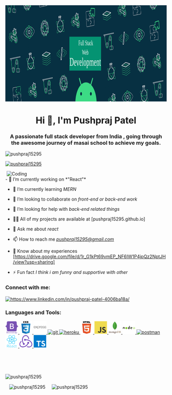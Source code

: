 
 <img src="https://raw.githubusercontent.com/Aniket-bansal/Aniket-bansal/main/banner.png" width="100%" height="300px" marginLeft="40%"/>
<h1 align="center">Hi 👋, I'm Pushpraj Patel</h1>
<h3 align="center">A passionate full stack developer from India , going through the awesome journey of masai school to achieve my goals.</h3>

<p align="left"> <img src="https://komarev.com/ghpvc/?username=pushpraj15295&label=Profile%20views&color=0e75b6&style=flat" alt="pushpraj15295" /> </p>

<p align="left"> <a href="https://github.com/ryo-ma/github-profile-trophy"><img src="https://github-profile-trophy.vercel.app/?username=pushpraj15295" alt="pushpraj15295" /></a> </p>

<img align="right" alt="Coding" width="500" src="https://img.freepik.com/free-vector/hand-drawn-web-developers_23-2148819604.jpg?w=996&t=st=1663951855~exp=1663952455~hmac=be4272adea078d71d47a70001bde9f60d9b9ff9393ac2d74b9a8e093fb0a71a5" />
- 🔭 I’m currently working on *"React"*

- 🌱 I’m currently learning *MERN*

- 👯 I’m looking to collaborate on *front-end or back-end work*

- 🤝 I’m looking for help with *back-end related things*

- 👨‍💻 All of my projects are available at [pushpraj15295.github.io]

- 💬 Ask me about *react*

- 📫 How to reach me *pushpraj15295@gmail.com*

- 📄 Know about my experiences [https://drive.google.com/file/d/1r_G1kPt69vmEP_NF6IW1P4jpQz2NptJH/view?usp=sharing]

- ⚡ Fun fact *I think i am funny and supportive with other*

<h3 align="left"><b>Connect with me:</b></h3>
<p align="left">
<a href="https://www.linkedin.com/in/pushpraj-patel-4006ba18a/" target="blank"><img align="center" src="https://raw.githubusercontent.com/rahuldkjain/github-profile-readme-generator/master/src/images/icons/Social/linked-in-alt.svg" alt="https://www.linkedin.com/in/pushpraj-patel-4006ba18a/" height="30" width="40" /></a>

</p>

<h3 align="left"><b>Languages and Tools:</b></h3>
<p align="left"> <a href="https://getbootstrap.com" target="_blank" rel="noreferrer"> <img src="https://raw.githubusercontent.com/devicons/devicon/master/icons/bootstrap/bootstrap-plain-wordmark.svg" alt="bootstrap" width="40" height="40"/> </a> <a href="https://www.w3schools.com/css/" target="_blank" rel="noreferrer"> <img src="https://raw.githubusercontent.com/devicons/devicon/master/icons/css3/css3-original-wordmark.svg" alt="css3" width="40" height="40"/> </a> <a href="https://expressjs.com" target="_blank" rel="noreferrer"> <img src="https://raw.githubusercontent.com/devicons/devicon/master/icons/express/express-original-wordmark.svg" alt="express" width="40" height="40"/> </a> <a href="https://git-scm.com/" target="_blank" rel="noreferrer"> <img src="https://www.vectorlogo.zone/logos/git-scm/git-scm-icon.svg" alt="git" width="40" height="40"/> </a> <a href="https://heroku.com" target="_blank" rel="noreferrer"> <img src="https://www.vectorlogo.zone/logos/heroku/heroku-icon.svg" alt="heroku" width="40" height="40"/> </a> <a href="https://www.w3.org/html/" target="_blank" rel="noreferrer"> <img src="https://raw.githubusercontent.com/devicons/devicon/master/icons/html5/html5-original-wordmark.svg" alt="html5" width="40" height="40"/> </a> <a href="https://developer.mozilla.org/en-US/docs/Web/JavaScript" target="_blank" rel="noreferrer"> <img src="https://raw.githubusercontent.com/devicons/devicon/master/icons/javascript/javascript-original.svg" alt="javascript" width="40" height="40"/> </a> <a href="https://www.mongodb.com/" target="_blank" rel="noreferrer"> <img src="https://raw.githubusercontent.com/devicons/devicon/master/icons/mongodb/mongodb-original-wordmark.svg" alt="mongodb" width="40" height="40"/> </a> <a href="https://nodejs.org" target="_blank" rel="noreferrer"> <img src="https://raw.githubusercontent.com/devicons/devicon/master/icons/nodejs/nodejs-original-wordmark.svg" alt="nodejs" width="40" height="40"/> </a> <a href="https://postman.com" target="_blank" rel="noreferrer"> <img src="https://www.vectorlogo.zone/logos/getpostman/getpostman-icon.svg" alt="postman" width="40" height="40"/> </a> <a href="https://reactjs.org/" target="_blank" rel="noreferrer"> <img src="https://raw.githubusercontent.com/devicons/devicon/master/icons/react/react-original-wordmark.svg" alt="react" width="40" height="40"/> </a> <a href="https://redux.js.org" target="_blank" rel="noreferrer"> <img src="https://raw.githubusercontent.com/devicons/devicon/master/icons/redux/redux-original.svg" alt="redux" width="40" height="40"/> </a> <a href="https://www.typescriptlang.org/" target="_blank" rel="noreferrer"> <img src="https://raw.githubusercontent.com/devicons/devicon/master/icons/typescript/typescript-original.svg" alt="typescript" width="40" height="40"/> </a> </p>
<br/><br/>

<div>

 <br/>
<p><img align="left" src="https://github-readme-stats.vercel.app/api/top-langs?username=pushpraj15295&show_icons=true&locale=en&layout=compact" alt="pushpraj15295" width="350px"/></p>
<br/>
<p>&nbsp;&nbsp;&nbsp;<img align="center" src="https://github-readme-stats.vercel.app/api?username=pushpraj15295&show_icons=true&locale=en" alt="pushpraj15295" width="350px" /> &nbsp;&nbsp;&nbsp; <img align="center" src="https://github-readme-streak-stats.herokuapp.com/?user=pushpraj15295&" alt="pushpraj15295" width="350px" /></p>
</div>
